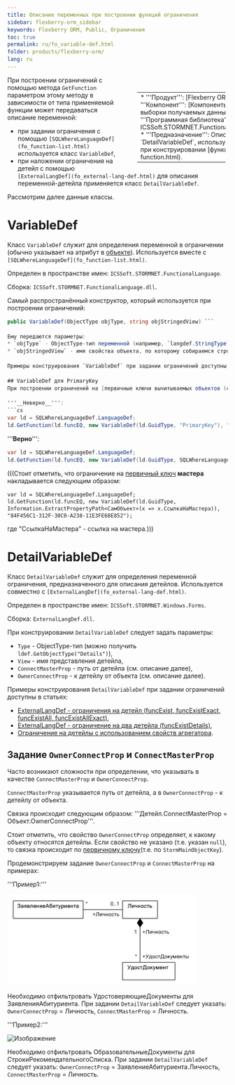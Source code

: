 ```yaml
---
title: Описание переменных при построении функций ограничения
sidebar: flexberry-orm_sidebar
keywords: Flexberry ORM, Public, Ограничения
toc: true
permalink: ru/fo_variable-def.html
folder: products/flexberry-orm/
lang: ru
---
```


<div style="margin:5px; padding-left:28px; float:right; width:40%; outline:1px solid white;">
<br>
<table border="0" width="100%" bgcolor="#6495ED">
<tbody><tr><td bgcolor="#FFFFFF">
* '''Продукт''': [Flexberry ORM](fo_flexberry-orm.html)
* '''Компонент''': [Компоненты для фильтрации и ограничения выборки получаемых данных](fo_limitation.html)
* '''Программная библиотека''': ICSSoft.STORMNET.FunctionalLanguage.dll,ExternalLangDef.dll
* '''Предназначение''': Описаны классы `VariableDef` и `DetailVariableDef`, используемые для задания переменных при конструировании [функции ограничения](fo_limit-function.html).
</td>
</tr></tbody></table></a>
</div>

При построении ограничений с помощью метода `GetFunction` параметром этому методу в зависимости от типа применяемой функции может передаваться описание переменной:
* при задании ограничения с помощью `[SQLWhereLanguageDef](fo_function-list.html)` используется класс `VariableDef`,
* при наложении ограничения на детейл с помощью `[ExternalLangDef](fo_external-lang-def.html)` для описания переменной-детейла применяется класс `DetailVariableDef`.

Рассмотрим далее данные классы.

# VariableDef
Класс `VariableDef` служит для определения переменной в ограничении (обычно указывает на атрибут в [объекте](fo_dataobject.html)). Используется вместе с `[SQLWhereLanguageDef](fo_function-list.html)`.

Определен в пространстве имен: `ICSSoft.STORMNET.FunctionalLanguage`.

Сборка: `ICSSoft.STORMNET.FunctionalLanguage.dll`.

Самый распространённый конструктор, который используется при построении ограничений:
```cs
public VariableDef(ObjectType objType, string objStringedView) ```

Ему передаются параметры:
* `objType` - ObjectType-тип переменной (например, `langdef.StringType`),
* `objStringedView` - имя свойства объекта, по которому собираемся строить ограничение.

Примеры конструирования `VariableDef` при задании ограничений доступны в статье `[SQLWhereLanguageDef](fo_function-list.html)`.

## VariableDef для PrimaryKey
При построении ограничений на [первичные ключи вычитываемых объектов (собственные ключи)](fo_primary-keys-objects.html) стоит учитывать, что `[SQLWhereLanguageDef](fo_function-list.html)` не обрабатывает константу "`PrimaryKey`". Вместо константы "`PrimaryKey`" надо использовать `StormMainObjectKey` (определена соответствующая константа).

'''__Неверно__''':
```cs
var ld = SQLWhereLanguageDef.LanguageDef;
ld.GetFunction(ld.funcEQ, new VariableDef(ld.GuidType, "PrimaryKey"), "64F45BC3-339B-4FBA-A036-C5E9FE9EAE53");
```
'''__Верно__''':
```cs
var ld = SQLWhereLanguageDef.LanguageDef;
ld.GetFunction(ld.funcEQ, new VariableDef(ld.GuidType, SQLWhereLanguageDef.StormMainObjectKey), "64F45BC3-339B-4FBA-A036-C5E9FE9EAE53");
```

(((<msg type=note>Стоит отметить, что ограничение на [первичный ключ](fo_primary-keys-objects.html) __мастера__ накладывается следующим образом:
```
var ld = SQLWhereLanguageDef.LanguageDef;
ld.GetFunction(ld.funcEQ, new VariableDef(ld.GuidType, Information.ExtractPropertyPath<СамОбъект>(x => x.СсылкаНаМастера)), "84F456C1-312F-30C0-A238-11E3FE68E852");
```
где "СсылкаНаМастера" - ссылка на мастера.</msg>)))
# DetailVariableDef
Класс `DetailVariableDef` служит для определения переменной ограничения, предназначенного для описания детейлов. Используется совместно с `[ExternalLangDef](fo_external-lang-def.html)`.

Определен в пространстве имен: `ICSSoft.STORMNET.Windows.Forms`.

Сборка: `ExternalLangDef.dll`.

При конструировании `DetailVariableDef` следует задать параметры:
* `Type` - ObjectType-тип (можно получить `ldef.GetObjectType("Details")`),
* `View` - имя представления детейла,
* `ConnectMasterProp` - путь от детейла (см. описание далее),
* `OwnerConnectProp` - к детейлу от объекта (см. описание далее).

Примеры конструирования `DetailVariableDef` при задании ограничений доступны в статьях:
* [ExternalLangDef - ограничения на детейл (funcExist, funcExistExact, funcExistAll, funcExistAllExact)](fo_exist-exist-exact-exist-all-exist-all-exact.html),
* [ExternalLangDef - ограничение на два детейла (funcExistDetails)](exist-detals.html),
* [Ограничение на детейлы с использованием свойств агрегатора](limit-details-by-agregators-prop.html).

## Задание `OwnerConnectProp` и `ConnectMasterProp`
Часто возникают сложности при определении, что указывать в качестве `ConnectMasterProp` и `OwnerConnectProp`.

`ConnectMasterProp` указывается путь от детейла, а в `OwnerConnectProp` - к детейлу от объекта. 

Связка происходит следующим образом: '''Детейл.ConnectMasterProp = Объект.OwnerConnectProp'''.

Cтоит отметить, что свойство `OwnerConnectProp` определяет, к какому объекту относятся детейлы. Если свойство не указано (т.е. указан `null`), то связка происходит по [первичному ключу](fo_primary-keys-objects.html)(т.е. по `StormMainObjectKey`).

Продемонстрируем задание `OwnerConnectProp` и `ConnectMasterProp` на примерах:

'''Пример1:'''

![](/images/pages/img/page/VariableDef/Diagramm.JPG)

Необходимо отфильтровать УдостоверяющиеДокументы для ЗаявленияАбитуриента. 
При задании `DetailVariableDef` следует указать: `OwnerConnectProp` = Личность, `ConnectMasterProp` = Личность.

'''Пример2:'''

![Изображение](/images/img/Ограничения/Examples/Diagramm2.PNG)

Необходимо отфильтровать ОбразовательныеДокументы для СтрокиРекомендательногоСписка. 
При задании `DetailVariableDef` следует указать: `OwnerConnectProp` = ЗаявлениеАбитуриента.Личность, `ConnectMasterProp` = Личность.

